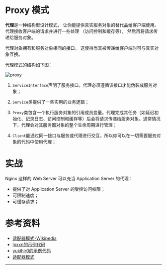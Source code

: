 # Proxy 模式

**代理**是一种结构型设计模式， 让你能提供真实服务对象的替代品给客户端使用。 代理接收客户端的请求并进行一些处理 （访问控制和缓存等）， 然后再将请求传递给服务对象。 

代理对象拥有和服务对象相同的接口， 这使得当其被传递给客户端时可与真实对象互换。

代理模式的结构如下图：

![proxy](https://refactoringguru.cn/images/patterns/diagrams/proxy/structure.png)

1. `ServiceInterface`声明了服务接口。代理必须遵循该接口才能伪装成服务对象；

2. `Service`类提供了一些实用的业务逻辑；
3. `Proxy`类包含一个执行服务对象的引用成员变量。代理完成其任务（如延迟初始化、记录日志、访问控制和缓存等）后会将请求传递给服务对象。通常情况下，代理会对其服务器对象的整个生命周期进行管理；
4. `Client`能通过同一接口与服务或代理进行交互，所以你可以在一切需要服务对象的代码中使用代理；



# 实战

Nginx 这样的 Web Server 可以充当 Application Server 的代理：

- 提供了对 Application Server 的受控访问权限；
- 可限制速度；
- 可缓存请求；



# 参考资料

- [适配器模式-Wikipedia](https://en.wikipedia.org/wiki/Proxy_pattern)
- [lpxxn的示例代码](https://github.com/lpxxn/rust-design-pattern/blob/master/structural/proxy.rs)
- [yukihir0的示例代码](https://github.com/yukihir0/rust_design_pattern/blob/master/proxy/src/main.rs)
- [适配器模式](https://refactoringguru.cn/design-patterns/proxy)

---
